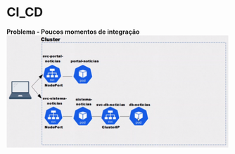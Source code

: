 # CI_CD

**Problema - Poucos momentos de integração**<br>
<img src="https://github.com/fabiokerber/lab/blob/main/images/211220211544.PNG">
<br />